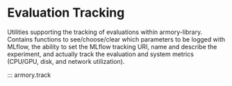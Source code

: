 # Evaluation Tracking
Utilities supporting the tracking of evaluations within armory-library. Contains functions to see/choose/clear which parameters to be logged with MLflow, the ability to set the MLflow tracking URI, name and describe the experiment, and actually track the evaluation and system metrics (CPU/GPU, disk, and network utilization).

::: armory.track